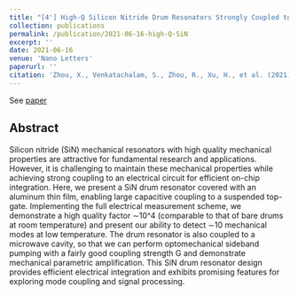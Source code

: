 ```yaml
---
title: "[4'] High-Q Silicon Nitride Drum Resonators Strongly Coupled to Gates"
collection: publications
permalink: /publication/2021-06-16-high-Q-SiN
excerpt: ''
date: 2021-06-16
venue: 'Nano Letters'
paperurl: ''
citation: 'Zhou, X., Venkatachalam, S., Zhou, R., Xu, H., et al. (2021). High-Q silicon nitride drum resonators strongly coupled to gates. Nano Letters, 21(13), 5738-5744.'
---
```


See [paper](https://pubs.acs.org/doi/abs/10.1021/acs.nanolett.1c01477)

## Abstract

Silicon nitride (SiN) mechanical resonators with high quality mechanical properties are attractive for fundamental 
research and applications. However, it is challenging to maintain these mechanical properties while achieving strong 
coupling to an electrical circuit for efficient on-chip integration. Here, we present a SiN drum resonator covered 
with an aluminum thin film, enabling large capacitive coupling to a suspended top-gate. Implementing the full electrical
measurement scheme, we demonstrate a high quality factor ∼10^4 (comparable to that of bare drums at room temperature)
and present our ability to detect ∼10 mechanical modes at low temperature. The drum resonator is also coupled to 
a microwave cavity, so that we can perform optomechanical sideband pumping with a fairly good coupling strength G and
demonstrate mechanical parametric amplification. This SiN drum resonator design provides efficient electrical integration 
and exhibits promising features for exploring mode coupling and signal processing.

